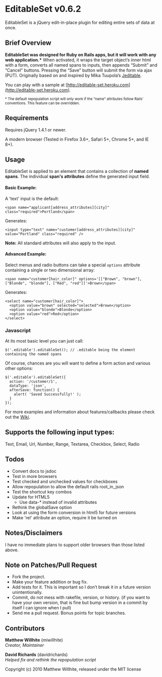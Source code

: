 EditableSet v0.6.2
==================

EditableSet is a jQuery edit-in-place plugin for editing entire sets of data at once.

Brief Overview
--------------

**EditableSet was designed for Ruby on Rails apps, but it will work with any web application.\*** When activated, it wraps the target object’s inner html with a form, converts all named spans to inputs, then appends “Submit” and “Cancel” buttons. Pressing the “Save” button will submit the form via ajax (PUT). Originally based on and inspired by Mika Tuupola’s [Jeditable](http://www.appelsiini.net/projects/jeditable).

You can play with a sample at [http://editable-set.heroku.com](http://editable-set.heroku.com).


<small>* The default repopulation script will only work if the “name” attributes follow Rails’ conventions. This feature can be overridden.</small>

Requirements
------------

Requires jQuery 1.4.1 or newer.

A modern browser (Tested in Firefox 3.6+, Safari 5+, Chrome 5+, and IE 8+).


Usage
-----
EditableSet is applied to an element that contains a collection of **named spans**. The individual **span's attributes** define the generated input field.


#### Basic Example:

A 'text' input is the default:

    <span name="applicant[address_attributes][city]" class="required">Portland</span>

Generates:
    
    <input type="text" name="customer[address_attributes][city]" value="Portland" class="required" />
    
**Note:** All standard attributes will also apply to the input.


#### Advanced Example:

Select menus and radio buttons can take a special `options` attribute containing a single or two dimensional array:

    <span name="customer[hair_color]" options='[["Brown", "brown"], ["Blonde", "blonde"], ["Red", "red"]]'>Brown</span>
    
Generates: 
    
    <select name="customer[hair_color]">
      <option value="brown" selected="selected">Brown</option>
      <option value="blonde">Blonde</option>
      <option value="red">Red</option>
    </select>
   
      
### Javascript

At its most basic level you can just call:

    $('.editable').editableSet(); // .editable being the element containing the named spans

Of course, chances are you will want to define a form action and various other options:

    $('.editable').editableSet({
      action: '/customer/1',
      dataType: 'json',
      afterSave: function() {
        alert( 'Saved Successfully!' );
      }
    });

For more examples and information about features/callbacks please check out the [Wiki](http://wiki.github.com/miwillhite/editable-set/).

## Supports the following input types:

Text, Email, Url, Number, Range, Textarea, Checkbox, Select, Radio


Todos
-----

* Convert docs to jsdoc
* Test in more browsers
* Test checked and unchecked values for checkboxes
* Allow repopulation to allow the default rails root\_in\_json
* Test the shortcut key combos
* Update for HTML5
  * Use data-* instead of invalid attributes
* Rethink the globalSave option
* Look at using the form conversion in html5 for future versions
* Make 'rel' attribute an option, require it be turned on


Notes/Disclaimers
-----------------

I have no immediate plans to support older browsers than those listed above.


Note on Patches/Pull Request
----------------------------

* Fork the project.
* Make your feature addition or bug fix.
* Add tests for it. This is important so I don’t break it in a future version unintentionally.
* Commit, do not mess with rakefile, version, or history. (if you want to have your own version, that is fine but bump version in a commit by itself I can ignore when I pull)
* Send me a pull request. Bonus points for topic branches.


Contributors
------------

**Matthew Willhite** (miwillhite)  
_Creator, Maintainer_

**David Richards** (davidrichards)  
_Helped fix and rethink the repopulation script_


Copyright (c) 2010 Matthew Willhite, released under the MIT license
